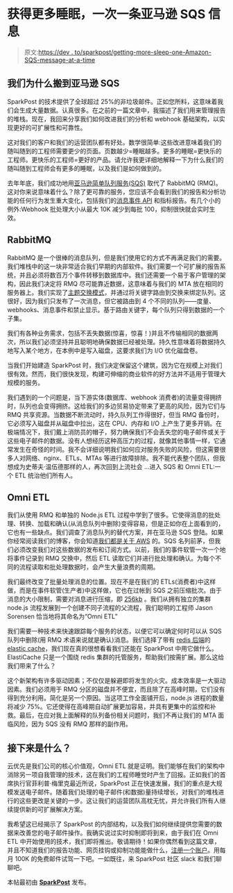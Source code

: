 # 获得更多睡眠，一次一条亚马逊 SQS 信息

> 原文:[https://dev . to/sparkpost/getting-more-sleep-one-Amazon-SQS-message-at-a-time](https://dev.to/sparkpost/getting-more-sleep-one-amazon-sqs-message-at-a-time)

## 我们为什么搬到亚马逊 SQS

SparkPost 的技术提供了全球超过 25%的非垃圾邮件。正如您所料，这意味着我们会生成大量数据。认真很多。在之前的一篇文章中，我描述了我们用来管理报告的堆栈。现在，我回来分享我们如何改进我们的分析和 webhook 基础架构，以实现更好的可扩展性和可靠性。

这对我们的客户和我们的运营团队都有好处。数学很简单:这些改进意味着我们的随叫随到的工程师需要更少的页面。页数越少=睡眠越多。更多的睡眠=更快乐的工程师。更快乐的工程师=更好的产品。请允许我更详细地解释一下为什么我们的随叫随到工程师会有更多的睡眠，以及我们是如何做到的。

去年年底，我们成功地用[亚马逊简单队列服务(SQS)](https://aws.amazon.com/sqs/) 取代了 RabbitMQ (RMQ)。这对你来说意味着什么？除了更可靠的服务，您应该不会看到我们的报告和分析功能的任何行为发生重大变化，包括我们的[消息事件 API](https://www.sparkpost.com/blog/category/feature/message-events/) 和指标报告。有几个小的例外:Webhook 批处理大小从最大 10K 减少到每批 100，抑制很快就会实时生效。

## RabbitMQ

RabbitMQ 是一个很棒的消息队列，但是我们使用它的方式不再满足我们的需要。我们堆栈中的这一块非常适合我们早期的内部软件。我们需要一个可扩展的报告系统，并且必须将数百万个事件转移到数据库中。我们还需要一个易于客户管理的架构，因此我们决定将 RMQ 尽可能靠近数据，这意味着与我们的 MTA 放在相同的服务器上。我们实现了[主题交换模式](https://www.rabbitmq.com/tutorials/tutorial-five-python.html)，并通过将关键字路由到交换来绑定队列。这很好，因为我们只发布了一次消息，但它被路由到 4 个不同的队列——度量、webhooks、消息事件和禁止显示。基于路由关键字，每个队列只得到数据的一个子集。

我们有各种业务需求，包括不丢失数据(惊喜，惊喜！)并且不传输相同的数据两次，所以我们必须坚持并且聪明地确保数据已经被处理。持久性意味着将数据持久地写入某个地方，在本例中是写入磁盘，这要求我们为 I/O 优化磁盘卷。

当我们开始建造 SparkPost 时，我们决定保留这个建筑，因为它在规模上对我们很有效。然而，我们很快发现，构建可伸缩的商业软件的好方法并不适用于管理大规模的服务。

我们遇到的一个问题是，当下游实体(数据库、webhook 消费者)的流量变得拥挤时，队列也会变得拥挤。这给我们的多边贸易协定带来了更高的风险，因为它们与 RMQ 共享资源。当数据不断流动时，持久队列工作得很好，但当 RMQ 备份时，它必须写入磁盘并从磁盘中拉出，这在 CPU、内存和 I/O 上产生了更多开销。在极端情况下，我们戴上消防员的帽子，努力确保我们不会丢失您的电子邮件或关于这些电子邮件的数据。没有人想经历这种高压力的过程，就像其他事情一样，它通常发生在奇怪的时间。我不会详细说明我们如何应对服务失败的风险，但这需要很多人对网络、nginx、ETLs、MTAs 等进行故障排除。我不能代表整个团队，但我想成为史蒂夫·温伍德那样的人，再次回到上流社会 …进入 SQS 和 Omni ETL:一个 ETL 统治他们所有人。

## Omni ETL

我们从使用 RMQ 和单独的 Node.js ETL 过程中学到了很多。它使得消息的批处理、转换、加载和确认(从消息队列中删除)变得容易，但是正如你在上面看到的，它也有一些缺点。我们调查了消息队列的替代方案，并在亚马逊 SQS 登陆。如果你经常阅读我们的博客，你会知道[我们都是关于 AWS](https://www.sparkpost.com/blog/aws-instead-data-center/) 的。SQS 名列前茅，但我们必须改变我们对这些数据的发布和订阅方式。以前，我们的事件软管一次一个地将事件记录到 RMQ 交换中，然后 ETL 读取它们并进行批处理和确认。为每个不同的流程读取和批处理数据时，会产生大量浪费的周期。

我们最终改变了批量处理消息的位置。现在不是在我们的 ETLs(消费者)中这样做，而是在事件软管(生产者)中这样做，它也在过帐到 SQS 之前压缩批次。由于消息的大小限制，需要对消息进行压缩，即 [256kb](http://docs.aws.amazon.com/AWSSimpleQueueService/latest/SQSDeveloperGuide/limits-messages.html) 。我们从拥有独立的集群 node.js 流程发展到一个创建不同子流程的父流程，我们聪明的工程师 Jason Sorensen 恰当地将其命名为“Omni ETL”

我们需要一种技术来快速跟踪每个服务的状态，以便它可以确定何时可以从 SQS 队列中删除(用 RMQ 术语来说就是确认)消息。我们选择了带有 [redis 后端](https://redis.io/)的[elastic cache](https://aws.amazon.com/elasticache/)，我们现在真的很想看看我们还能在 SparkPost 中用它做什么。ElastiCache 只是一个围绕 redis 集群的托管服务，帮助我们按需扩展。那么这给我们带来了什么？

这个新架构有许多驱动因素；不仅仅是躲避即将发生的火灾。成本效率是一大驱动因素。我们必须用于 RMQ 分区的磁盘并不便宜，而且除了在高峰时期，它们没有得到充分利用。简化是另一个原因。当这项工作全面铺开后，node.js 进程的数量将减少 75%。它还使得在高峰期自动扩展更加容易，并具有更集中的监控和补救。最后，在应对我上面解释的队列备份相关问题时，我们不再让我们的 MTA 面临风险，因为 SQS 没有 RMQ 那样的副作用。

## 接下来是什么？

云优先是我们公司的核心价值观，Omni ETL 就是证明。我们能够在我们的架构中消除另一项自我管理的技术，这在我们的工程师睡觉时产生了回报。正如我们的首席执行官菲利普·梅里克最近所说，SparkPost 正在快速发展，我们的重点是大规模发送电子邮件。随着我们处理的电子邮件(和数据)量持续增长，对我们的堆栈进行的这些更改是关键的一步。这让我们的运营团队高枕无忧，并允许我们所有人继续提供新的可扩展解决方案。

我希望这已经揭示了 SparkPost 的内部结构，以及我们如何继续提供您需要的数据来改善您的电子邮件操作。我确实说过实时抑制即将到来，由于我们在 Omni ETL 中开始使用的技术，我们即将推出。敬请期待！如果你偶然看到这篇文章，并且不知道我们的报告功能、网页挂钩或抑制功能能做什么，[注册一个账户](https://pages.sparkpost.com/2016-Social-Bl-pricing.html?utm_source=blog&utm_medium=social-media&utm_campaign=dev&utm_content=lp-pricing&_ga=2.138991796.629230231.1494012498-302189911.1493655811)。用每月 100K 的免费邮件试驾一下吧。一如既往，来 SparkPost 社区 slack 和我们聊聊吧。

本帖最初由 **[SparkPost](https://www.sparkpost.com/blog/amazon-sqs/)** 发布。